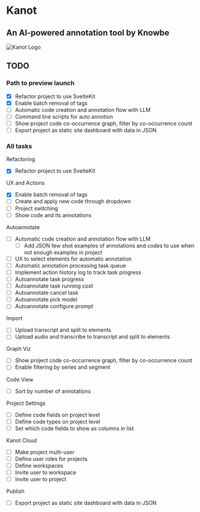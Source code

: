 # Kanot
## An AI-powered annotation tool by Knowbe

![Kanot Logo](https://github.com/user-attachments/assets/38d7af27-11ce-4ba6-941a-07218e6dbe8a)

## TODO 

### Path to preview launch

- [x] Refactor project to use SvelteKit
- [x] Enable batch removal of tags
- [ ] Automatic code creation and annotation flow with LLM
- [ ] Command line scripts for auto annotion
- [ ] Show project code co-occurrence graph, filter by co-occurrence count
- [ ] Export project as static site dashboard with data in JSON

### All tasks

Refactoring
- [x] Refactor project to use SvelteKit

UX and Actions
- [x] Enable batch removal of tags
- [ ] Create and apply new code through dropdown
- [ ] Project switching
- [ ] Show code and its annotations

Autoannotate
- [ ] Automatic code creation and annotation flow with LLM
  - [ ] Add JSON few shot examples of annotations and codes to use when not enough examples in project
- [ ] UX to select elements for automatic annotation
- [ ] Automatic annotation processing task queue
- [ ] Implement action history log to track task progress
- [ ] Autoannotate task progress
- [ ] Autoannotate task running cost
- [ ] Autoannotate cancel task
- [ ] Autoannotate pick model
- [ ] Autoannotate configure prompt
  
Import 
- [ ] Upload transcript and split to elements
- [ ] Upload audio and transcribe to transcript and split to elements

Graph Viz
- [ ] Show project code co-occurrence graph, filter by co-occurrence count
- [ ] Enable filtering by series and segment

Code View
- [ ] Sort by number of annotations

Project Settings
- [ ] Define code fields on project level
- [ ] Define code types on project level
- [ ] Set which code fields to show as columns in list
  
Kanot Cloud
- [ ] Make project multi-user
- [ ] Define user roles for projects
- [ ] Define workspaces
- [ ] Invite user to workspace
- [ ] Invite user to project

Publish 
- [ ] Export project as static site dashboard with data in JSON